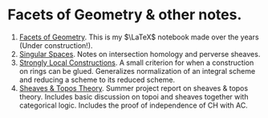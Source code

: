 # Facets of Geometry & other notes.

1. [Facets of Geometry](https://whendustsettles.github.io/Notes-FoG/TheFoG.pdf). This is my $\LaTeX$ notebook made over the years (Under construction!).
2. [Singular Spaces](https://whendustsettles.github.io/Notes-FoG/SingSpaces.pdf). Notes on intersection homology and perverse sheaves.
3. [Strongly Local Constructions](https://whendustsettles.github.io/Notes-FoG/SLConstr.pdf). A small criterion for when a construction on rings can be glued. Generalizes normalization of an integral scheme and reducing a scheme to its reduced scheme.
4. [Sheaves & Topos Theory](https://whendustsettles.github.io/Notes-FoG/Sheaves%20%26%20Toposes.pdf). Summer project report on sheaves & topos theory. Includes basic discussion on topoi and sheaves together with categorical logic. Includes the proof of independence of CH with AC.
